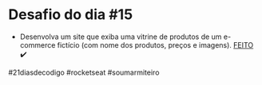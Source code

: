 # Desafio do dia #15

+ Desenvolva um site que exiba uma vitrine de produtos de um e-commerce fictício (com nome dos produtos, preços e imagens).  <a href="https://lucyanovidio.github.io/desafio-21-dias-codigo-rocketseat/dia-15">FEITO</a> ✔️

#21diasdecodigo #rocketseat #soumarmiteiro
